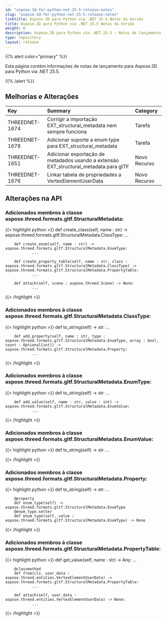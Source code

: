 ```yaml
---
id: "aspose-3d-for-python-net-25-5-release-notes"
slug: "aspose-3d-for-python-net-25-5-release-notes"
linktitle: Aspose.3D para Python via .NET 25.5 Notas da Versão
title: Aspose.3D para Python via .NET 25.5 Notas da Versão
weight: 8
description: Aspose.3D para Python via .NET 25.5 – Notas de lançamento – as últimas atualizações e correções.
type: repository
layout: release
---
```


{{% alert color="primary" %}}

Esta página contém informações de notas de lançamento para Aspose.3D para Python via .NET 25.5.

{{% /alert %}}
## **Melhorias e Alterações**
|**Key**|**Summary**|**Category**|
| :- | :- | :- |
| THREEDNET-1674 | Corrigir a importação EXT_structural_metadata nem sempre funciona | Tarefa |
| THREEDNET-1678 | Adicionar suporte a enum type para EXT_structural_metadata | Tarefa |
| THREEDNET-1651 | Adicionar exportação de metadados usando a extensão EXT_structural_metadata para glTF | Novo Recurso |
| THREEDNET-1676 | Linkar tabela de propriedades a VertexElementUserData | Novo Recurso |

## Alterações na API ##

### Adicionados membros à classe **aspose.threed.formats.gltf.StructuralMetadata**:

{{< highlight python >}}
        def create_class(self, name : str) -> aspose.threed.formats.gltf.StructuralMetadata.ClassType:
                ...

        def create_enum(self, name : str) -> aspose.threed.formats.gltf.StructuralMetadata.EnumType:
                ...

        def create_property_table(self, name : str, clazz : aspose.threed.formats.gltf.StructuralMetadata.ClassType) -> aspose.threed.formats.gltf.StructuralMetadata.PropertyTable:
                ...

        def attach(self, scene : aspose.threed.Scene) -> None:
                ...

{{< /highlight >}}


### Adicionados membros à classe **aspose.threed.formats.gltf.StructuralMetadata.ClassType**:

{{< highlight python >}}
        def to_string(self) -> str:
                ...

        def add_property(self, name : str, type : aspose.threed.formats.gltf.StructuralMetadata.EnumType, array : bool, count : Optional[int]) -> aspose.threed.formats.gltf.StructuralMetadata.Property:
                ...

{{< /highlight >}}



### Adicionados membros à classe **aspose.threed.formats.gltf.StructuralMetadata.EnumType**:

{{< highlight python >}}
        def to_string(self) -> str:
                ...

        def add_value(self, name : str, value : int) -> aspose.threed.formats.gltf.StructuralMetadata.EnumValue:
                ...

{{< /highlight >}}



### Adicionados membros à classe **aspose.threed.formats.gltf.StructuralMetadata.EnumValue**:

{{< highlight python >}}
        def to_string(self) -> str:
                ...

{{< /highlight >}}



### Adicionados membros à classe **aspose.threed.formats.gltf.StructuralMetadata.Property**:

{{< highlight python >}}
        def to_string(self) -> str:
                ...

        @property
        def enum_type(self) -> aspose.threed.formats.gltf.StructuralMetadata.EnumType
        @enum_type.setter
        def enum_type(self, value : aspose.threed.formats.gltf.StructuralMetadata.EnumType) -> None
{{< /highlight >}}




### Adicionados membros à classe **aspose.threed.formats.gltf.StructuralMetadata.PropertyTable**:

{{< highlight python >}}
        def get_value(self, name : str) -> Any:
                ...

        @classmethod
        def from(clz, user_data : aspose.threed.entities.VertexElementUserData) -> aspose.threed.formats.gltf.StructuralMetadata.PropertyTable:
                ...

        def attach(self, user_data : aspose.threed.entities.VertexElementUserData) -> None:
                ...

{{< /highlight >}}
